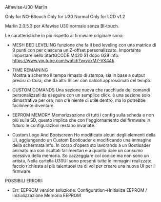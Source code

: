 Alfawise-U30-Marlin

Only for NO-Bltouch
Only for U30 Normal
Only for LCD v1.2

Marlin 2.0.5.3 per Alfawise U30 normale senza Bl-touch.

Le caratteristiche in più rispetto al firmware originale sono:
- MESH BED LEVELING
funzione che fa il bed leveling con una matrice di 9 punti con per ciascuna un Z-offset personalizzato.
Importante impostare nello StartGCODE M420 S1 dopo G28
info: https://www.youtube.com/watch?v=vcxM7-VK44k

- TIME REMAINING  
Mostra a schermo il tempo rimasto di stampa, sia in base a output precisi di Cura, che da altri Slicer con calcoli approssimati del tempo.

- CUSTOM COMANDS
Una sezione nuova che racchiude dei comandi personalizzati da eseguire con un semplice click.
è una sezione solo dimostrativa per ora, non c'è niente di utile dentro, ma lo potrebbe facilmente diventare.

- EEPROM MEMORY
Memorizzazione di tutti i config sulla scheda e non più sulla SD, questo implica che con l'aggiornamento del firmware in futuro le configurazioni restano invariate.

- Custom Logo And Bootscreen
Ho modificato alcuni degli elementi della UI, aggiungendo un Custom Bootloader e modificando una immagine della schermata Info. In corso d'opera sto lavorando a un Bootloader animato ma con risultati fallimentari e a quanto pare un consumo ecessivo della memoria.
So cazzeggiare col codice ma non sono un artista, 
Nella cartella U30UI sono presenti tutte le immagini realizzate, faccio richiesta ai più talentuosi tra di voi per creare una nuova UI per il firmware.

POSSIBILI ERRORI:
   - Err: EEPROM version
   soluzione: Configuration->Initialize EEPROM / Inizializzazione Memoria EEPROM
   
   

